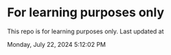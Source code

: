 # For learning purposes only
This repo is for learning purposes only.
Last updated at

Monday, July 22, 2024 5:12:02 PM

